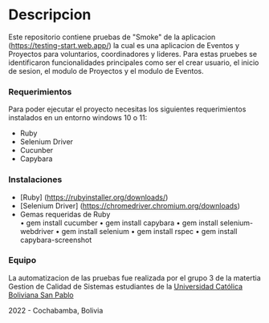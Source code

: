 # Descripcion

Este repositorio contiene pruebas de "Smoke" de la aplicacion (https://testing-start.web.app/) la cual es una aplicacion de Eventos y Proyectos para voluntarios, coordinadores y lideres. Para estas pruebes se identificaron funcionalidades principales como ser el crear usuario, el inicio de sesion, el modulo de Proyectos y el modulo de Eventos.

### Requerimientos

Para poder ejecutar el proyecto necesitas los siguientes requerimientos instalados en un entorno windows 10 o 11:

- Ruby
- Selenium Driver
- Cucunber
- Capybara

### Instalaciones

- [Ruby] (https://rubyinstaller.org/downloads/)
- [Selenium Driver] (https://chromedriver.chromium.org/downloads)
- Gemas requeridas de Ruby  
  • gem install cucumber
  • gem install capybara
  • gem install selenium-webdriver
  • gem install selenium
  • gem install rspec
  • gem install capybara-screenshot

### Equipo

La automatizacion de las pruebas fue realizada por el grupo 3 de la matertia Gestion de Calidad de Sistemas estudiantes de la [Universidad Católica Boliviana San Pablo](https://www.ucbcba.edu.bo/)

2022 - Cochabamba, Bolivia
